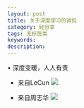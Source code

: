 ```yaml
---
layout: post
title: 关于深度学习的调侃
category: 轻分享
tags: 无标签类
keywords: 
description: 
---
```


• 深度变暖，人人有责


* 来自LeCun
![]({{site.zhehua.images}}/LightShare/Jokes/LeCunDL.jpg)

* 来自周志华
![]({{site.zhehua.images}}/LightShare/Jokes/5YuanCNN.jpg)

